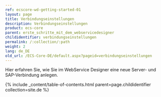 ```yaml
---
ref: ecscore-wd-getting-started-01
layout: page
title: Verbindungseinstellungen
description: Verbindungseinstellungen
product: ecs-core
parent: erste_schritte_mit_dem_webservicedesigner
childidentifier: verbindungseinstellungen
permalink: /:collection/:path
weight: 2
lang: de_DE
old_url: /ECS-Core-DE/default.aspx?pageid=verbindungseinstellungen
---
```


Hier erfahren Sie, wie Sie im WebService Designer eine neue Server- und SAP-Verbindung anlegen.

{% include _content/table-of-contents.html parent=page.childidentifier collection=site.de %}